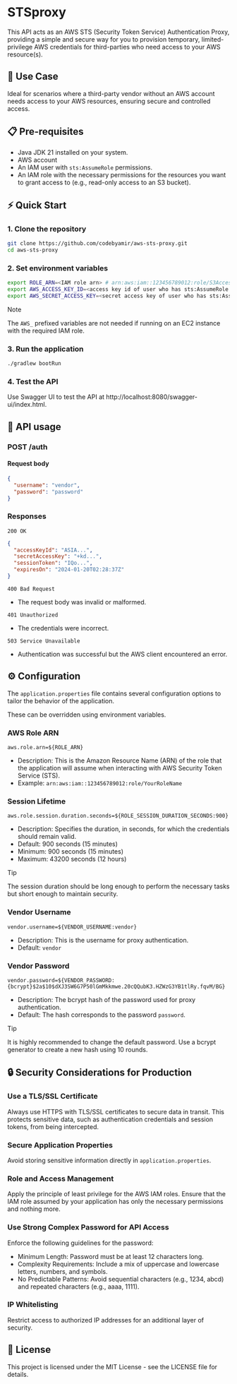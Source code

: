 #  STSproxy

This API acts as an AWS STS (Security Token Service) Authentication Proxy, providing a simple and secure way for you to provision temporary, limited-privilege AWS credentials for third-parties who need access to your AWS resource(s).


## 🌟 Use Case
Ideal for scenarios where a third-party vendor without an AWS account needs access to your AWS resources, ensuring secure and controlled access.


## 📋 Pre-requisites
- Java JDK 21 installed on your system.
- AWS account
- An IAM user with `sts:AssumeRole` permissions.
- An IAM role with the necessary permissions for the resources you want to grant access to (e.g., read-only access to an S3 bucket).

## ⚡ Quick Start

### 1. Clone the repository
```bash
git clone https://github.com/codebyamir/aws-sts-proxy.git
cd aws-sts-proxy
```

### 2. Set environment variables
```bash
export ROLE_ARN=<IAM role arn> # arn:aws:iam::123456789012:role/S3Access
export AWS_ACCESS_KEY_ID=<access key id of user who has sts:AssumeRole permission>
export AWS_SECRET_ACCESS_KEY=<secret access key of user who has sts:AssumeRole permission>
```

> [!NOTE]
> The `AWS_` prefixed variables are not needed if running on an EC2 instance with the required IAM role.


### 3. Run the application
```bash
./gradlew bootRun
```

### 4. Test the API
Use Swagger UI to test the API at http://localhost:8080/swagger-ui/index.html.


## 🚀 API usage

### POST /auth

#### Request body

```json
{
  "username": "vendor", 
  "password": "password"
}
```

### Responses

``200 OK``
```json
{
  "accessKeyId": "ASIA...",
  "secretAccessKey": "+kd...",
  "sessionToken": "IQo...",
  "expiresOn": "2024-01-20T02:28:37Z"
}
```

``400 Bad Request``
- The request body was invalid or malformed.

``401 Unauthorized``
- The credentials were incorrect.

``503 Service Unavailable``
- Authentication was successful but the AWS client encountered an error.

## ⚙️ Configuration

The `application.properties` file contains several configuration options to tailor the behavior of the application. 

These can be overridden using environment variables.

### AWS Role ARN

`aws.role.arn=${ROLE_ARN}`

- Description: This is the Amazon Resource Name (ARN) of the role that the application will assume when interacting with AWS Security Token Service (STS).
- Example: `arn:aws:iam::123456789012:role/YourRoleName`

### Session Lifetime

`aws.role.session.duration.seconds=${ROLE_SESSION_DURATION_SECONDS:900}`
- Description: Specifies the duration, in seconds, for which the credentials should remain valid.
- Default: 900 seconds (15 minutes)
- Minimum: 900 seconds (15 minutes)
- Maximum: 43200 seconds (12 hours)

> [!TIP]
> The session duration should be long enough to perform the necessary tasks but short enough to maintain security.

### Vendor Username

`vendor.username=${VENDOR_USERNAME:vendor}`
- Description: This is the username for proxy authentication.
- Default: `vendor`

### Vendor Password

`vendor.password=${VENDOR_PASSWORD:{bcrypt}$2a$10$dXJ3SW6G7P50lGmMkkmwe.20cQQubK3.HZWzG3YB1tlRy.fqvM/BG}`
- Description: The bcrypt hash of the password used for proxy authentication.
- Default: The hash corresponds to the password `password`.

> [!TIP]
> It is highly recommended to change the default password. Use a bcrypt generator to create a new hash using 10 rounds.


## 🔒 Security Considerations for Production

### Use a TLS/SSL Certificate
Always use HTTPS with TLS/SSL certificates to secure data in transit. This protects sensitive data, such as authentication credentials and session tokens, from being intercepted.

### Secure Application Properties
Avoid storing sensitive information directly in `application.properties`.

### Role and Access Management
Apply the principle of least privilege for the AWS IAM roles. Ensure that the IAM role assumed by your application has only the necessary permissions and nothing more.

### Use Strong Complex Password for API Access
Enforce the following guidelines for the password:
- Minimum Length: Password must be at least 12 characters long.
- Complexity Requirements: Include a mix of uppercase and lowercase letters, numbers, and symbols.
- No Predictable Patterns: Avoid sequential characters (e.g., 1234, abcd) and repeated characters (e.g., aaaa, 1111).

### IP Whitelisting
Restrict access to authorized IP addresses for an additional layer of security.

## 📄 License
This project is licensed under the MIT License - see the LICENSE file for details.
